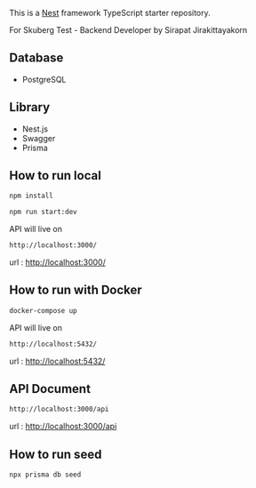 This is a [Nest](https://github.com/nestjs/nest) framework TypeScript starter repository.

For Skuberg Test - Backend Developer by Sirapat Jirakittayakorn

## Database

- PostgreSQL

## Library

- Nest.js
- Swagger
- Prisma

## How to run local

```bash
npm install
```

```bash
npm run start:dev
```

API will live on

```bash
http://localhost:3000/
```

url : [http://localhost:3000/](http://localhost:3000/)

## How to run with Docker

```bash
docker-compose up
```

API will live on

```bash
http://localhost:5432/
```

url : [http://localhost:5432/](http://localhost:5432/)

## API Document

```bash
http://localhost:3000/api
```

url : [http://localhost:3000/api](http://localhost:3000/api)

## How to run seed

```bash
npx prisma db seed
```